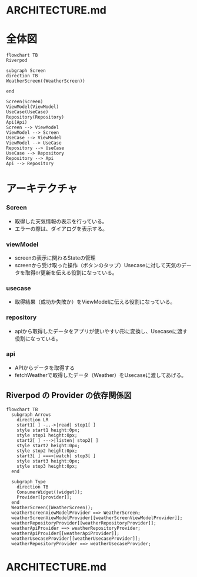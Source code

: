 # ARCHITECTURE.md

# 全体図

```mermaid
flowchart TB
Riverpod

subgraph Screen
direction TB
WeatherScreen((WeatherScreen))

end

Screen(Screen)
ViewModel(ViewModel)
UseCase(UseCase)
Repository(Repository)
Api(Api)
Screen --> ViewModel
ViewModel --> Screen
UseCase --> ViewModel
ViewModel --> UseCase
Repository --> UseCase
UseCase --> Repository
Repository --> Api
Api --> Repository
```

# アーキテクチャ

### Screen
- 取得した天気情報の表示を行っている。
- エラーの際は、ダイアログを表示する。

### viewModel
- screenの表示に関わるStateの管理
- screenから受け取った操作（ボタンのタップ）Usecaseに対して天気のデータを取得or更新を伝える役割になっている。

### usecase
- 取得結果（成功か失敗か）をViewModelに伝える役割になっている。

### repository
- apiから取得したデータをアプリが使いやすい形に変換し、Usecaseに渡す役割になっている。

### api
- APIからデータを取得する
- fetchWeatherで取得したデータ（Weather）をUsecaseに渡してあげる。


##  Riverpod の Provider の依存関係図

```mermaid
flowchart TB
  subgraph Arrows
    direction LR
    start1[ ] -..->|read| stop1[ ]
    style start1 height:0px;
    style stop1 height:0px;
    start2[ ] --->|listen| stop2[ ]
    style start2 height:0px;
    style stop2 height:0px; 
    start3[ ] ===>|watch| stop3[ ]
    style start3 height:0px;
    style stop3 height:0px; 
  end

  subgraph Type
    direction TB
    ConsumerWidget((widget));
    Provider[[provider]];
  end
  WeatherScreen((WeatherScreen));
  weatherScreenViewModelProvider ==> WeatherScreen;
  weatherScreenViewModelProvider[[weatherScreenViewModelProvider]];
  weatherRepositoryProvider[[weatherRepositoryProvider]];
  weatherApiProvider ==> weatherRepositoryProvider;
  weatherApiProvider[[weatherApiProvider]];
  weatherUsecaseProvider[[weatherUsecaseProvider]];
  weatherRepositoryProvider ==> weatherUsecaseProvider;
```

# ARCHITECTURE.md
